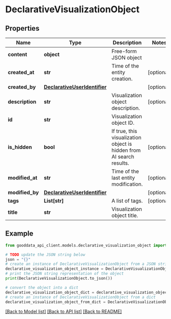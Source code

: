 # DeclarativeVisualizationObject


## Properties

Name | Type | Description | Notes
------------ | ------------- | ------------- | -------------
**content** | **object** | Free-form JSON object | 
**created_at** | **str** | Time of the entity creation. | [optional] 
**created_by** | [**DeclarativeUserIdentifier**](DeclarativeUserIdentifier.md) |  | [optional] 
**description** | **str** | Visualization object description. | [optional] 
**id** | **str** | Visualization object ID. | 
**is_hidden** | **bool** | If true, this visualization object is hidden from AI search results. | [optional] 
**modified_at** | **str** | Time of the last entity modification. | [optional] 
**modified_by** | [**DeclarativeUserIdentifier**](DeclarativeUserIdentifier.md) |  | [optional] 
**tags** | **List[str]** | A list of tags. | [optional] 
**title** | **str** | Visualization object title. | 

## Example

```python
from gooddata_api_client.models.declarative_visualization_object import DeclarativeVisualizationObject

# TODO update the JSON string below
json = "{}"
# create an instance of DeclarativeVisualizationObject from a JSON string
declarative_visualization_object_instance = DeclarativeVisualizationObject.from_json(json)
# print the JSON string representation of the object
print(DeclarativeVisualizationObject.to_json())

# convert the object into a dict
declarative_visualization_object_dict = declarative_visualization_object_instance.to_dict()
# create an instance of DeclarativeVisualizationObject from a dict
declarative_visualization_object_from_dict = DeclarativeVisualizationObject.from_dict(declarative_visualization_object_dict)
```
[[Back to Model list]](../README.md#documentation-for-models) [[Back to API list]](../README.md#documentation-for-api-endpoints) [[Back to README]](../README.md)


